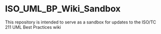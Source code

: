 # ISO_UML_BP_Wiki_Sandbox
This repository is intended to serve as a sandbox for updates to the ISO/TC 211 UML Best Practices wiki
